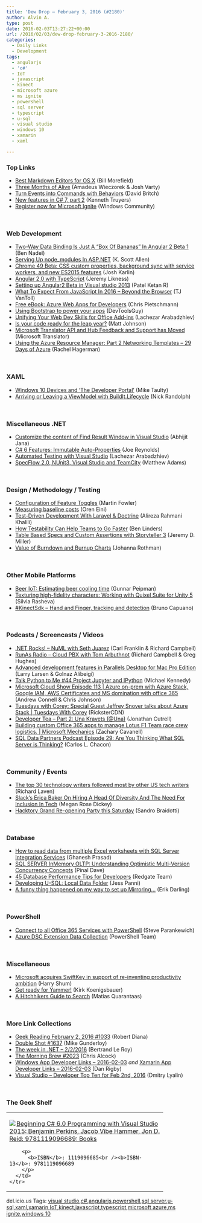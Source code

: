 ```yaml
---
title: 'Dew Drop – February 3, 2016 (#2180)'
author: Alvin A.
type: post
date: 2016-02-03T13:27:22+00:00
url: /2016/02/03/dew-drop-february-3-2016-2180/
categories:
  - Daily Links
  - Development
tags:
  - angularjs
  - 'c#'
  - IoT
  - javascript
  - kinect
  - microsoft azure
  - ms ignite
  - powershell
  - sql server
  - typescript
  - u-sql
  - visual studio
  - windows 10
  - xamarin
  - xaml

---
```

### <a name="top"></a>Top Links

  * <a href="http://www.raywenderlich.com/119949/top-five-markdown-editors" target="_blank">Best Markdown Editors for OS X</a> (Bill Morefield)
  * <a href="http://blog.comealive.io/Three-Months-of-Alive/" target="_blank">Three Months of Alive</a> (Amadeus Wieczorek & Josh Varty)
  * <a href="https://blog.xamarin.com/turn-events-into-commands-with-behaviors/" target="_blank">Turn Events into Commands with Behaviors</a> (David Britch)
  * <a href="https://www.kenneth-truyers.net/2016/01/25/new-features-in-c-sharp-7-part-2/" target="_blank">New features in C# 7, part 2</a> (Kenneth Truyers)
  * <a href="http://blogs.windows.com/business/2016/02/02/register-now-for-microsoft-ignite/?WT.mc_id=DX_MVP4025064" target="_blank">Register now for Microsoft Ignite</a> (Windows Community)

&nbsp;

### <a name="web"></a>Web Development

  * <a href="http://www.bennadel.com/blog/3008-two-way-data-binding-is-just-a-box-of-bananas-in-angular-2-beta-1.htm" target="_blank">Two-Way Data Binding Is Just A &#8220;Box Of Bananas&#8221; In Angular 2 Beta 1</a> (Ben Nadel)
  * <a href="http://odetocode.com/blogs/scott/archive/2016/02/02/serving-up-node_modules-in-asp-net.aspx" target="_blank">Serving Up node_modules In ASP.NET</a> (K. Scott Allen)
  * <a href="http://blog.chromium.org/2016/02/chrome-49-beta-css-custom-properties.html" target="_blank">Chrome 49 Beta: CSS custom properties, background sync with service workers, and new ES2015 features</a> (Josh Karlin)
  * <a href="http://feedproxy.google.com/~r/CSharperImage/~3/3jlcUNimmtE/angular-20-with-typescript.html" target="_blank">Angular 2.0 with TypeScript</a> (Jeremy Likness)
  * <a href="http://www.codeproject.com/Articles/1076079/Setting-up-Angular-Beta-in-Visual-studio" target="_blank">Setting up Angular2 Beta in Visual studio 2013</a> (Patel Ketan R)
  * <a href="http://developer.telerik.com/featured/what-to-expect-from-javascript-in-2016-beyond-the-browser/" target="_blank">What To Expect From JavaScript In 2016 – Beyond the Browser</a> (TJ VanToll)
  * <a href="http://buildazure.com/2016/02/02/free-ebook-azure-web-apps-for-developers/" target="_blank">Free eBook: Azure Web Apps for Developers</a> (Chris Pietschmann)
  * <a href="http://www.infragistics.com/community/blogs/devtoolsguy/archive/2016/02/03/using-bootstrap-to-power-your-apps.aspx" target="_blank">Using Bootstrap to power your apps</a> (DevToolsGuy)
  * <a href="http://feedproxy.google.com/~r/CanDevs/~3/3hP_T1IgKxQ/unifying-your-web-dev-skills-for-office-add-ins.aspx" target="_blank">Unifying Your Web Dev Skills for Office Add-ins</a> (Lachezar Arabadzhiev)
  * <a href="https://azure.microsoft.com/blog/is-your-code-ready-for-the-leap-year/" target="_blank">Is your code ready for the leap year?</a> (Matt Johnson)
  * <a href="http://blogs.msdn.com/b/translation/archive/2016/02/02/microsoft-translator-api-and-hub-feedback-and-support-has-moved.aspx?WT.mc_id=DX_MVP4025064" target="_blank">Microsoft Translator API and Hub Feedback and Support has Moved</a> (Microsoft Translator)
  * <a href="http://blog.falafel.com/using-the-azure-resource-manager-part-2-vpn-and-load-balancing-29-days-of-azure/" target="_blank">Using the Azure Resource Manager: Part 2 Networking Templates – 29 Days of Azure</a> (Rachel Hagerman)

&nbsp;

### <a name="silverlight"></a>XAML

  * <a href="http://feedproxy.google.com/~r/mtaulty/~3/6481Fl7mGSo/" target="_blank">Windows 10 Devices and ‘The Developer Portal’</a> (Mike Taulty)
  * <a href="http://feedproxy.google.com/~r/NicksNetTravels/~3/ZdN8KEYA9Lg/post.aspx" target="_blank">Arriving or Leaving a ViewModel with BuildIt.Lifecycle</a> (Nick Randolph)

&nbsp;

### <a name="dotnet"></a>Miscellaneous .NET

  * <a href="http://dailydotnettips.com/2016/02/02/cleaning-up-the-content-of-find-result-window-in-visual-studio/" target="_blank">Customize the content of Find Result Window in Visual Studio</a> (Abhijit Jana)
  * <a href="http://www.infocraft.net/c/c-6-features-immutable-auto-properties/?utm_source=rss&utm_medium=rss" target="_blank">C# 6 Features: Immutable Auto-Properties</a> (Joe Reynolds)
  * <a href="http://feedproxy.google.com/~r/CanDevs/~3/jQrvWtXGTlM/automated-testing-with-visual-studio.aspx" target="_blank">Automated Testing with Visual Studio</a> (Lachezar Arabadzhiev)
  * <a href="https://blogs.endjin.com/2016/02/specflow-2-0-nunit3-visual-studio-and-teamcity/" target="_blank">SpecFlow 2.0, NUnit3, Visual Studio and TeamCity</a> (Matthew Adams)

&nbsp;

### <a name="design"></a>Design / Methodology / Testing

  * <a href="http://martinfowler.com/articles/feature-toggles.html#ToggleConfiguration" target="_blank">Configuration of Feature Toggles</a> (Martin Fowler)
  * <a href="http://feedproxy.google.com/~r/AyendeRahien/~3/hCWhjIn9Px0/measuring-baseline-costs" target="_blank">Measuring baseline costs</a> (Oren Eini)
  * <a href="http://code.tutsplus.com/tutorials/test-driven-development-with-laravel-doctrine--cms-25563" target="_blank">Test-Driven Development With Laravel & Doctrine</a> (Alireza Rahmani Khalili)
  * <a href="http://www.infoq.com/news/2016/02/testability-teams-faster?utm_campaign=infoq_content&utm_source=infoq&utm_medium=feed&utm_term=global" target="_blank">How Testability Can Help Teams to Go Faster</a> (Ben Linders)
  * <a href="http://jeremydmiller.com/2016/02/02/table-based-specs-and-custom-assertions-with-storyteller-3/" target="_blank">Table Based Specs and Custom Assertions with Storyteller 3</a> (Jeremy D. Miller)
  * <a href="http://feedproxy.google.com/~r/ManagingProductDevelopment/~3/Ob5vDFba2zw/" target="_blank">Value of Burndown and Burnup Charts</a> (Johanna Rothman)

&nbsp;

### <a name="mobile"></a>Other Mobile Platforms

  * <a href="http://feedproxy.google.com/~r/gunnarpeipman/~3/zuPOhkbhmaY/" target="_blank">Beer IoT: Estimating beer cooling time</a> (Gunnar Peipman)
  * <a href="http://blogs.unity3d.com/2016/02/02/texturing-high-fidelity-characters-working-with-quixel-suite-for-unity-5/" target="_blank">Texturing high-fidelity characters: Working with Quixel Suite for Unity 5</a> (Silvia Rasheva)
  * <a href="http://feedproxy.google.com/~r/elbruno/~3/9kozjgSO8uQ/" target="_blank">#KinectSdk – Hand and Finger, tracking and detection</a> (Bruno Capuano)

&nbsp;

### <a name="podcasts"></a>Podcasts / Screencasts / Videos

  * <a href="http://www.dotnetrocks.com/default.aspx?ShowNum=1252" target="_blank">.NET Rocks! &#8211; NuML with Seth Juarez</a> (Carl Franklin & Richard Campbell)
  * <a href="http://feedproxy.google.com/~r/RunaAsRadioWma/~3/c3V83trLKD8/default.aspx" target="_blank">RunAs Radio &#8211; Cloud PBX with Tom Arbuthnot</a> (Richard Campbell & Greg Hughes)
  * <a href="https://channel9.msdn.com/Blogs/C9Team/Advanced-development-features-in-Parallels-Desktop-Pro-Edition?WT.mc_id=DX_MVP4025064" target="_blank">Advanced development features in Parallels Desktop for Mac Pro Edition</a> (Larry Larsen & Golnaz Alibeigi)
  * <a href="https://talkpython.fm/episodes/show/44/project-jupyter-and-ipython" target="_blank">Talk Python to Me #44 Project Jupyter and IPython</a> (Michael Kennedy)
  * <a href="http://feeds.microsoftcloudshow.com/~r/microsoftcloudshowepisodes/~3/irQzpwGORkg/113-azure-on-prem-with-azure-stack-google-iam-aws-certificates-and-ms-domination-with-office-365" target="_blank">Microsoft Cloud Show Episode 113 | Azure on-prem with Azure Stack, Google IAM, AWS Certificates and MS domination with office 365</a> (Andrew Connell & Chris Johnson)
  * <a href="https://channel9.msdn.com/Shows/Tuesdays-With-Corey/Tuesdays-with-Corey-Special-Guest-Jeffrey-Snover-talks-about-Azure-Stack?WT.mc_id=DX_MVP4025064" target="_blank">Tuesdays with Corey: Special Guest Jeffrey Snover talks about Azure Stack | Tuesdays With Corey</a> (RicksterCDN)
  * <a href="http://feedproxy.google.com/~r/DeveloperTea/~3/29skQqFLuO0/25152-part-2-una-kravets-una" target="_blank">Developer Tea &#8211; Part 2: Una Kravets (@Una)</a> (Jonathan Cutrell)
  * <a href="https://channel9.msdn.com/Shows/Mechanics/Building-custom-Office-365-apps-to-manage-Lotus-F1-Team-race-crew-logistics?WT.mc_id=DX_MVP4025064" target="_blank">Building custom Office 365 apps to manage Lotus F1 Team race crew logistics. | Microsoft Mechanics</a> (Zachary Cavanell)
  * <a href="http://sqldatapartners.com/2016/02/03/sqlserverthinks/" target="_blank">SQL Data Partners Podcast Episode 29: Are You Thinking What SQL Server is Thinking?</a> (Carlos L. Chacon)

&nbsp;

### <a name="events"></a>Community / Events

  * <a href="https://www.linkedin.com/pulse/top-30-technology-writers-followed-most-other-us-tech-richard-laven" target="_blank">The top 30 technology writers followed most by other US tech writers</a> (Richard Laven)
  * <a href="http://feedproxy.google.com/~r/Techcrunch/~3/buaamGDiytE/" target="_blank">Slack’s Erica Baker On Hiring A Head Of Diversity And The Need For Inclusion In Tech</a> (Megan Rose Dickey)
  * <a href="http://www.geekadelphia.com/2016/02/02/hacktory-grand-re-opening-party-this-saturday/" target="_blank">Hacktory Grand Re-opening Party this Saturday</a> (Sandro Braidotti)

&nbsp;

### <a name="sql"></a>Database

  * <a href="http://feedproxy.google.com/~r/MSSQLTips-LatestSqlServerTips/~3/Wsrwb25x4SQ/tip.asp" target="_blank">How to read data from multiple Excel worksheets with SQL Server Integration Services</a> (Ghanesh Prasad)
  * <a href="http://blog.sqlauthority.com/2016/02/03/sql-server-inmemory-oltp-understanding-optimistic-multi-version-concurrency-concepts/" target="_blank">SQL SERVER InMemory OLTP: Understanding Optimistic Multi-Version Concurrency Concepts</a> (Pinal Dave)
  * <a href="http://www.red-gate.com/library/45-database-performance-tips-for-developers?utm_source=emailmarketing&utm_medium=email&utm_campaign=sqlprompt&utm_term=E923&_hsenc=p2ANqtz-8mD3gVx5YH0xWYfZ0N_Al5KkHzkjOM61ohpZlDvhtczoeV7LtS3NuSnKHh28UYt8eIz3NZTPAWls9RWjNFhikAEspHiQ&_hsmi=25296547" target="_blank">45 Database Performance Tips for Developers</a> (Redgate Team)
  * <a href="https://blogs.endjin.com/2016/02/developing-u-sql-local-data-folder/" target="_blank">Developing U-SQL: Local Data Folder</a> (Jess Panni)
  * <a href="http://feedproxy.google.com/~r/BrentOzar-SqlServerDba/~3/891N-84V1R4/" target="_blank">A funny thing happened on my way to set up Mirroring…</a> (Erik Darling)

&nbsp;

### <a name="ps"></a>PowerShell

  * <a href="http://powershell.org/wp/2016/02/02/connect-to-all-office-365-services-with-powershell/" target="_blank">Connect to all Office 365 Services with PowerShell</a> (Steve Parankewich)
  * <a href="https://blogs.msdn.microsoft.com/powershell/2016/02/02/azure-dsc-extension-data-collection-2/" target="_blank">Azure DSC Extension Data Collection</a> (PowerShell Team)

&nbsp;

### <a name="misc"></a>Miscellaneous

  * <a href="http://blogs.microsoft.com/blog/2016/02/03/microsoft-acquires-swiftkey-in-support-of-re-inventing-productivity-ambition/" target="_blank">Microsoft acquires SwiftKey in support of re-inventing productivity ambition</a> (Harry Shum)
  * <a href="https://blogs.office.com/2016/02/02/get-ready-for-yammer/" target="_blank">Get ready for Yammer!</a> (Kirk Koenigsbauer)
  * <a href="https://blogs.msdn.microsoft.com/mvpawardprogram/2016/02/02/a-hitchhikers-guide-to-search/" target="_blank">A Hitchhikers Guide to Search</a> (Matias Quarantaas)

&nbsp;

### <a name="links"></a>More Link Collections

  * <a href="http://feeds.regulargeek.com/~r/RegularGeek/~3/NYg5kJOtcT0/" target="_blank">Geek Reading February 2, 2016 #1033</a> (Robert Diana)
  * <a href="http://afreshcup.com/home/2016/2/2/double-shot-1637.html" target="_blank">Double Shot #1637</a> (Mike Gunderloy)
  * <a href="https://blogs.msdn.microsoft.com/dotnet/2016/02/02/the-week-in-net-222016/" target="_blank">The week in .NET – 2/2/2016</a> (Bertrand Le Roy)
  * <a href="http://feedproxy.google.com/~r/ReflectivePerspective/~3/qeXUCSUzU5c/" target="_blank">The Morning Brew #2023</a> (Chris Alcock)
  * <a href="http://windowsappdev.com/2016/02/windows-app-developer-links-2016-02-03/" target="_blank">Windows App Developer Links &#8211; 2016-02-03</a> _and_ <a href="http://allaboutxamarin.com/2016/02/xamarin-app-developer-links-2016-02-03/" target="_blank">Xamarin App Developer Links &#8211; 2016-02-03</a> (Dan Rigby)
  * <a href="http://www.lyalin.com/2016/02/02/visual-studio-developer-top-ten-for-feb-2nd-2016/" target="_blank">Visual Studio – Developer Top Ten for Feb 2nd, 2016</a> (Dmitry Lyalin)

&nbsp;

### <a name="shelf"></a>The Geek Shelf

<div id="scid:7dc1bd33-94bd-46fd-a20b-0131235bcd47:d83fbd9c-f21b-4909-96bb-e433d7ef1b73" class="wlWriterEditableSmartContent" style="float: none; padding-bottom: 0px; padding-top: 0px; padding-left: 0px; margin: 0px; display: inline; padding-right: 0px">
  <table cellspacing="0" cellpadding="2" width="400" border="0" unselectable="on">
    <tr>
      <td valign="top" width="400">
        <p>
          <a title="Beginning C# 6.0 Programming with Visual Studio 2015: Benjamin Perkins, Jacob Vibe Hammer, Jon D. Reid: 9781119096689: Books" href="http://www.amazon.com/exec/obidos/ASIN/1119096685/amavin-20"><img data-recalc-dims="1" decoding="async" src="https://i0.wp.com/images.amazon.com/images/P/1119096685.01.MZZZZZZZ.jpg?w=660" border="0" align="left" style="float:left" />Beginning C# 6.0 Programming with Visual Studio 2015: Benjamin Perkins, Jacob Vibe Hammer, Jon D. Reid: 9781119096689: Books</a>
        </p>
        
        <p>
          <b>ISBN</b>: 1119096685<br /><b>ISBN-13</b>: 9781119096689
        </p>
      </td>
    </tr>
  </table>
</div>

<div id="scid:0767317B-992E-4b12-91E0-4F059A8CECA8:602efa3f-2f54-46c9-92fc-bb4558e1330a" class="wlWriterEditableSmartContent" style="float: none; padding-bottom: 0px; padding-top: 0px; padding-left: 0px; margin: 0px; display: inline; padding-right: 0px">
  del.icio.us Tags: <a href="http://del.icio.us/popular/visual+studio" rel="tag">visual studio</a>,<a href="http://del.icio.us/popular/c%23" rel="tag">c#</a>,<a href="http://del.icio.us/popular/angularjs" rel="tag">angularjs</a>,<a href="http://del.icio.us/popular/powershell" rel="tag">powershell</a>,<a href="http://del.icio.us/popular/sql+server" rel="tag">sql server</a>,<a href="http://del.icio.us/popular/u-sql" rel="tag">u-sql</a>,<a href="http://del.icio.us/popular/xaml" rel="tag">xaml</a>,<a href="http://del.icio.us/popular/xamarin" rel="tag">xamarin</a>,<a href="http://del.icio.us/popular/IoT" rel="tag">IoT</a>,<a href="http://del.icio.us/popular/kinect" rel="tag">kinect</a>,<a href="http://del.icio.us/popular/javascript" rel="tag">javascript</a>,<a href="http://del.icio.us/popular/typescript" rel="tag">typescript</a>,<a href="http://del.icio.us/popular/microsoft+azure" rel="tag">microsoft azure</a>,<a href="http://del.icio.us/popular/ms+ignite" rel="tag">ms ignite</a>,<a href="http://del.icio.us/popular/windows+10" rel="tag">windows 10</a>
</div>